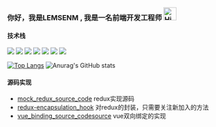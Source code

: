 
<div>
  <h3>
    你好，我是LEMSENM , 我是一名前端开发工程师
  <img src="https://emojis.slackmojis.com/emojis/images/1588866973/8934/hellokittydance.gif?1588866973" alt="Hi" width="30" />
</h3>


<h4>技术栈</h4>

![](https://img.shields.io/badge/-Nodejs-43853d?style=flat-square&logo=Node.js&logoColor=white) ![](https://img.shields.io/badge/-JavaScript-e5cd0c?style=flat-square&logo=JavaScript&labelColor=f7df1e&logoColor=000) ![](https://img.shields.io/badge/-TypeScript-3178C6?style=flat-square&logo=TypeScript&logoColor=white&color=blue) ![](https://img.shields.io/badge/-Vue.js-29beb0?style=flat-square&logo=vue.js&labelColor=ffffff&color=4FC08D) ![](https://img.shields.io/badge/-React-29beb0?style=flat-square&logo=React&labelColor=ffffff&color=61DAFB) ![](https://img.shields.io/badge/-WebPack-1C78C0?style=flat-square&logo=WebPack&logoColor=white) ![](https://img.shields.io/badge/-MiniProgram-008000?style=flat-square&logo=WeChat&labelColor=fff&color=07C160)

[![Top Langs](https://github-readme-stats.vercel.app/api/top-langs/?username=LENSENM&theme=blueberry&langs_count=8&layout=donut)](https://github.com/LENSENM/github-readme-stats)
![Anurag's GitHub stats](https://github-readme-stats.vercel.app/api?username=LENSENM&theme=blueberry&show_icons=true)

<h4>源码实现</h4>

- [mock_redux_source_code](https://github.com/LENSENM/mock_redux_source_code) redux实现源码
- [redux-encapsulation_hook](https://github.com/LENSENM/https://github.com/LENSENM/redux-encapsulation_hook) 对redux的封装，只需要关注新加入的方法  
- [vue_binding_source_codesource](https://github.com/LENSENM/vue_binding_source_codesource) vue双向绑定的实现



</div>



   

